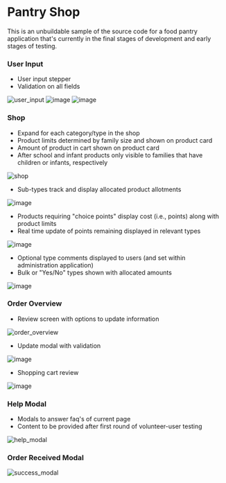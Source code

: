 # Pantry Shop

This is an unbuildable sample of the source code for a food pantry application that's currently in the final stages of development and early stages of testing. 

### User Input
<ul> 
  <li> User input stepper </li>
  <li> Validation on all fields </li>
</ul>
  
![user_input](https://user-images.githubusercontent.com/28411165/96400006-b2aaae80-119d-11eb-9c72-08279a7fbdf4.PNG)
![image](https://user-images.githubusercontent.com/28411165/96660797-88313080-1318-11eb-8fbc-50cc8b8f9c76.png)
![image](https://user-images.githubusercontent.com/28411165/97132168-8a322f80-171c-11eb-81e4-98a7396b3f47.png)

### Shop
<ul> 
  <li> Expand for each category/type in the shop</li>
  <li> Product limits determined by family size and shown on product card </li>
  <li> Amount of product in cart shown on product card </li>
  <li> After school and infant products only visible to families that have children or infants, respectively </li>
</ul>

![shop](https://user-images.githubusercontent.com/28411165/96400309-66ac3980-119e-11eb-925c-409de681ce94.PNG)

<ul> 
  <li> Sub-types track and display allocated product allotments </li>
</ul>
  
![image](https://user-images.githubusercontent.com/28411165/96660629-122cc980-1318-11eb-8280-79c8a82dcd74.png)

<ul> 
  <li> Products requiring "choice points" display cost (i.e., points) along with product limits </li>
  <li> Real time update of points remaining displayed in relevant types </li>
</ul>

![image](https://user-images.githubusercontent.com/28411165/96660698-456f5880-1318-11eb-971b-d8e91c0f9568.png)

<ul> 
  <li> Optional type comments displayed to users (and set within administration application) </li>
  <li> Bulk or "Yes/No" types shown with allocated amounts </li>
</ul>
  
![image](https://user-images.githubusercontent.com/28411165/96660539-d0038800-1317-11eb-955e-689c4ab0de9d.png)

### Order Overview
<ul> 
  <li> Review screen with options to update information </li>
</ul>

![order_overview](https://user-images.githubusercontent.com/28411165/96400297-5f852b80-119e-11eb-93a1-9109bcec9f39.PNG)

<ul> 
  <li> Update modal with validation </li>
</ul>

![image](https://user-images.githubusercontent.com/28411165/97133147-5e647900-171f-11eb-8e72-bf9caca43b30.png)

<ul> 
  <li> Shopping cart review </li>
</ul>
  
![image](https://user-images.githubusercontent.com/28411165/97133191-7fc56500-171f-11eb-9014-1bc664592f39.png)

### Help Modal
<ul> 
  <li> Modals to answer faq's of current page </li>
  <li> Content to be provided after first round of volunteer-user testing </li>
</ul>

![help_modal](https://user-images.githubusercontent.com/28411165/96400320-6a3fc080-119e-11eb-9c37-13808ee8ee61.PNG)

### Order Received Modal
![success_modal](https://user-images.githubusercontent.com/28411165/96400316-6875fd00-119e-11eb-878d-94b25a97c1e5.PNG)
